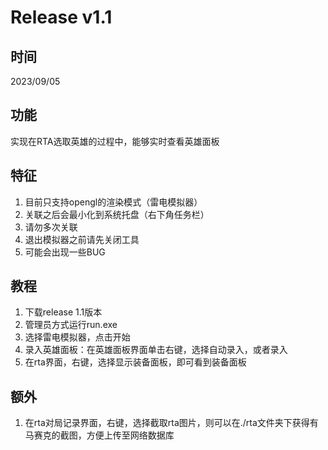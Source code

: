 # Release v1.1

## 时间
2023/09/05

## 功能
实现在RTA选取英雄的过程中，能够实时查看英雄面板

## 特征
1. 目前只支持opengl的渲染模式（雷电模拟器）
2. 关联之后会最小化到系统托盘（右下角任务栏）
3. 请勿多次关联
4. 退出模拟器之前请先关闭工具
5. 可能会出现一些BUG

## 教程

1. 下载release 1.1版本
2. 管理员方式运行run.exe
3. 选择雷电模拟器，点击开始
4. 录入英雄面板：在英雄面板界面单击右键，选择自动录入，或者录入
5. 在rta界面，右键，选择显示装备面板，即可看到装备面板

## 额外

1. 在rta对局记录界面，右键，选择截取rta图片，则可以在./rta文件夹下获得有马赛克的截图，方便上传至网络数据库
